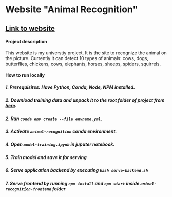 # Website "Animal Recognition"

## [Link to website](https://animal-recognition-app.herokuapp.com/)

#### Project description

This website is my universtiy project. It is the site to recognize the animal on the picture. Currently it can detect 10 types of animals: cows, dogs, butterflies, chickens, cows, elephants, horses, sheeps, spiders, squirrels.

#### How to run locally

##### 1. Prerequisites: Have Python, Conda, Node, NPM installed.
##### 2. Download training data and unpack it to the root folder of project from [here](https://drive.google.com/file/d/1cH3_BzWnkJTJDAFvJ8bIToTPApA5Cbyv/view?usp=sharing).
##### 2. Run `` conda env create --file envname.yml ``.
##### 3. Activate `` animal-recognition `` conda environment.
##### 4. Open ``model-training.ipynb`` in juputer notebook.
##### 5. Train model and save it for serving
##### 6. Serve application backend by executing ``bash serve-backend.sh``
##### 7. Serve frontend by running ``npm install`` and ``npm start`` inside ``animal-recognition-frontend`` folder
